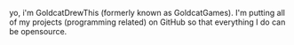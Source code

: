 yo, i'm GoldcatDrewThis (formerly known as GoldcatGames).
I'm putting all of my projects (programming related) on GitHub so that everything I do can be opensource.
